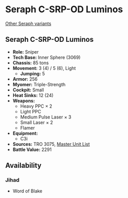# Seraph C-SRP-OD Luminos

[Other Seraph variants](../seraph.md)

## Seraph C-SRP-OD Luminos
- **Role:** Sniper
- **Tech Base:** Inner Sphere (3069)
- **Chassis:** 85 tons
- **Movement:** 3 (4) / 5 (6), Light
  - **Jumping:** 5
- **Armor:** 256
- **Myomer:** Triple-Strength
- **Cockpit:** Small
- **Heat Sinks:** 12 (24)
- **Weapons:**
  - Heavy PPC × 2
  - Light PPC
  - Medium Pulse Laser × 3
  - Small Laser × 2
  - Flamer
- **Equipment:**
  - C3i
- **Sources:** TRO 3075, [Master Unit List](http://masterunitlist.info/Unit/Details/2873/seraph-c-srp-od-luminos)
- **Battle Value:** 2291

## Availability

### Jihad
- Word of Blake

